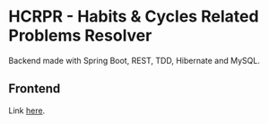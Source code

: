 # HCRPR - Habits & Cycles Related Problems Resolver

Backend made with Spring Boot, REST, TDD, Hibernate and MySQL.

## Frontend

Link [here](https://github.com/arielalvesdutra/hcrpr-frontend).
